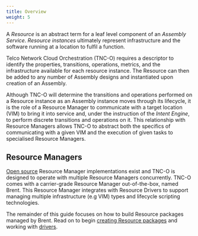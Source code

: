 ```yaml
---
title: Overview
weight: 5
---
```


A _Resource_ is an abstract term for a leaf level component of an _Assembly Service_. _Resource instances_ ultimately represent infrastructure and the software running at a location to fulfil a function.

Telco Network Cloud Orchestration (TNC-O) requires a descriptor to identify the properties, transitions, operations, metrics, and the infrastructure available for each resource instance. The Resource can then be added to any number of Assembly designs and instantiated upon creation of an Assembly. 

Although TNC-O will determine the transitions and operations performed on a Resource instance as an Assembly instance moves through its lifecycle, it is the role of a Resource Manager to communicate with a target location (VIM) to bring it into service and, under the instruction of the _Intent Engine_, to perform discrete transitions and operations on it. This relationship with Resource Managers allows TNC-O to abstract both the specifics of communicating with a given VIM and the execution of given tasks to specialised Resource Managers.

## Resource Managers

[Open source](/reference/resource-manager/open-source-resource-manager/) Resource Manager implementations exist and TNC-O is designed to operate with multiple Resource Managers concurrently. TNC-O comes with a carrier-grade Resource Manager out-of-the-box, named Brent. This Resource Manager integrates with Resource Drivers to support managing multiple infrastructure (e.g VIM) types and lifecycle scripting technologies.

The remainder of this guide focuses on how to build Resource packages managed by Brent. Read on to begin [creating Resource packages](/user-guides/resource-engineering/resource-packages/overview) and working with [drivers](/user-guides/resource-engineering/drivers/overview).